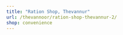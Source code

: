 ```yaml
---
title: "Ration Shop, Thevannur"
url: /thevannoor/ration-shop-thevannur-2/
shop: convenience
---
```

